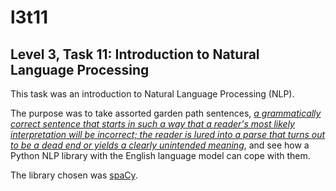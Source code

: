 # l3t11
## Level 3, Task 11: Introduction to Natural Language Processing

This task was an introduction to Natural Language Processing (NLP).

The purpose was to take assorted garden path sentences, *[a grammatically correct sentence that starts in such a way that a reader's most likely 
interpretation will be incorrect; the reader is lured into a parse that turns out to be a dead end or yields a clearly unintended meaning](https://en.wikipedia.org/wiki/Garden-path_sentence)*, 
and see how a Python NLP library with the English language model can cope with them.

The library chosen was [spaCy](https://spacy.io).
